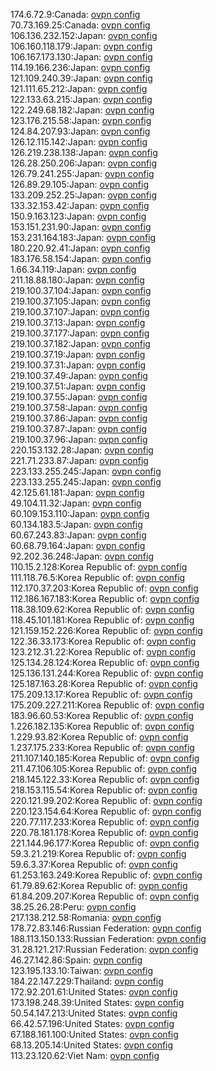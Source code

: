 174.6.72.9:Canada: [ovpn config](vpn/174_6_72_9.ovpn)  
70.73.169.25:Canada: [ovpn config](vpn/70_73_169_25.ovpn)  
106.136.232.152:Japan: [ovpn config](vpn/106_136_232_152.ovpn)  
106.160.118.179:Japan: [ovpn config](vpn/106_160_118_179.ovpn)  
106.167.173.130:Japan: [ovpn config](vpn/106_167_173_130.ovpn)  
114.19.166.236:Japan: [ovpn config](vpn/114_19_166_236.ovpn)  
121.109.240.39:Japan: [ovpn config](vpn/121_109_240_39.ovpn)  
121.111.65.212:Japan: [ovpn config](vpn/121_111_65_212.ovpn)  
122.133.63.215:Japan: [ovpn config](vpn/122_133_63_215.ovpn)  
122.249.68.182:Japan: [ovpn config](vpn/122_249_68_182.ovpn)  
123.176.215.58:Japan: [ovpn config](vpn/123_176_215_58.ovpn)  
124.84.207.93:Japan: [ovpn config](vpn/124_84_207_93.ovpn)  
126.12.115.142:Japan: [ovpn config](vpn/126_12_115_142.ovpn)  
126.219.238.138:Japan: [ovpn config](vpn/126_219_238_138.ovpn)  
126.28.250.206:Japan: [ovpn config](vpn/126_28_250_206.ovpn)  
126.79.241.255:Japan: [ovpn config](vpn/126_79_241_255.ovpn)  
126.89.29.105:Japan: [ovpn config](vpn/126_89_29_105.ovpn)  
133.209.252.25:Japan: [ovpn config](vpn/133_209_252_25.ovpn)  
133.32.153.42:Japan: [ovpn config](vpn/133_32_153_42.ovpn)  
150.9.163.123:Japan: [ovpn config](vpn/150_9_163_123.ovpn)  
153.151.231.90:Japan: [ovpn config](vpn/153_151_231_90.ovpn)  
153.231.164.183:Japan: [ovpn config](vpn/153_231_164_183.ovpn)  
180.220.92.41:Japan: [ovpn config](vpn/180_220_92_41.ovpn)  
183.176.58.154:Japan: [ovpn config](vpn/183_176_58_154.ovpn)  
1.66.34.119:Japan: [ovpn config](vpn/1_66_34_119.ovpn)  
211.18.88.180:Japan: [ovpn config](vpn/211_18_88_180.ovpn)  
219.100.37.104:Japan: [ovpn config](vpn/219_100_37_104.ovpn)  
219.100.37.105:Japan: [ovpn config](vpn/219_100_37_105.ovpn)  
219.100.37.107:Japan: [ovpn config](vpn/219_100_37_107.ovpn)  
219.100.37.13:Japan: [ovpn config](vpn/219_100_37_13.ovpn)  
219.100.37.177:Japan: [ovpn config](vpn/219_100_37_177.ovpn)  
219.100.37.182:Japan: [ovpn config](vpn/219_100_37_182.ovpn)  
219.100.37.19:Japan: [ovpn config](vpn/219_100_37_19.ovpn)  
219.100.37.31:Japan: [ovpn config](vpn/219_100_37_31.ovpn)  
219.100.37.49:Japan: [ovpn config](vpn/219_100_37_49.ovpn)  
219.100.37.51:Japan: [ovpn config](vpn/219_100_37_51.ovpn)  
219.100.37.55:Japan: [ovpn config](vpn/219_100_37_55.ovpn)  
219.100.37.58:Japan: [ovpn config](vpn/219_100_37_58.ovpn)  
219.100.37.86:Japan: [ovpn config](vpn/219_100_37_86.ovpn)  
219.100.37.87:Japan: [ovpn config](vpn/219_100_37_87.ovpn)  
219.100.37.96:Japan: [ovpn config](vpn/219_100_37_96.ovpn)  
220.153.132.28:Japan: [ovpn config](vpn/220_153_132_28.ovpn)  
221.71.233.87:Japan: [ovpn config](vpn/221_71_233_87.ovpn)  
223.133.255.245:Japan: [ovpn config](vpn/223_133_255_245.ovpn)  
223.133.255.245:Japan: [ovpn config](vpn/223_133_255_245.ovpn)  
42.125.61.181:Japan: [ovpn config](vpn/42_125_61_181.ovpn)  
49.104.11.32:Japan: [ovpn config](vpn/49_104_11_32.ovpn)  
60.109.153.110:Japan: [ovpn config](vpn/60_109_153_110.ovpn)  
60.134.183.5:Japan: [ovpn config](vpn/60_134_183_5.ovpn)  
60.67.243.83:Japan: [ovpn config](vpn/60_67_243_83.ovpn)  
60.68.79.164:Japan: [ovpn config](vpn/60_68_79_164.ovpn)  
92.202.36.248:Japan: [ovpn config](vpn/92_202_36_248.ovpn)  
110.15.2.128:Korea Republic of: [ovpn config](vpn/110_15_2_128.ovpn)  
111.118.76.5:Korea Republic of: [ovpn config](vpn/111_118_76_5.ovpn)  
112.170.37.203:Korea Republic of: [ovpn config](vpn/112_170_37_203.ovpn)  
112.186.167.183:Korea Republic of: [ovpn config](vpn/112_186_167_183.ovpn)  
118.38.109.62:Korea Republic of: [ovpn config](vpn/118_38_109_62.ovpn)  
118.45.101.181:Korea Republic of: [ovpn config](vpn/118_45_101_181.ovpn)  
121.159.152.226:Korea Republic of: [ovpn config](vpn/121_159_152_226.ovpn)  
122.36.33.173:Korea Republic of: [ovpn config](vpn/122_36_33_173.ovpn)  
123.212.31.22:Korea Republic of: [ovpn config](vpn/123_212_31_22.ovpn)  
125.134.28.124:Korea Republic of: [ovpn config](vpn/125_134_28_124.ovpn)  
125.136.131.244:Korea Republic of: [ovpn config](vpn/125_136_131_244.ovpn)  
125.187.163.28:Korea Republic of: [ovpn config](vpn/125_187_163_28.ovpn)  
175.209.13.17:Korea Republic of: [ovpn config](vpn/175_209_13_17.ovpn)  
175.209.227.211:Korea Republic of: [ovpn config](vpn/175_209_227_211.ovpn)  
183.96.60.53:Korea Republic of: [ovpn config](vpn/183_96_60_53.ovpn)  
1.226.182.135:Korea Republic of: [ovpn config](vpn/1_226_182_135.ovpn)  
1.229.93.82:Korea Republic of: [ovpn config](vpn/1_229_93_82.ovpn)  
1.237.175.233:Korea Republic of: [ovpn config](vpn/1_237_175_233.ovpn)  
211.107.140.185:Korea Republic of: [ovpn config](vpn/211_107_140_185.ovpn)  
211.47.106.105:Korea Republic of: [ovpn config](vpn/211_47_106_105.ovpn)  
218.145.122.33:Korea Republic of: [ovpn config](vpn/218_145_122_33.ovpn)  
218.153.115.54:Korea Republic of: [ovpn config](vpn/218_153_115_54.ovpn)  
220.121.99.202:Korea Republic of: [ovpn config](vpn/220_121_99_202.ovpn)  
220.123.154.64:Korea Republic of: [ovpn config](vpn/220_123_154_64.ovpn)  
220.77.117.233:Korea Republic of: [ovpn config](vpn/220_77_117_233.ovpn)  
220.78.181.178:Korea Republic of: [ovpn config](vpn/220_78_181_178.ovpn)  
221.144.96.177:Korea Republic of: [ovpn config](vpn/221_144_96_177.ovpn)  
59.3.21.219:Korea Republic of: [ovpn config](vpn/59_3_21_219.ovpn)  
59.6.3.37:Korea Republic of: [ovpn config](vpn/59_6_3_37.ovpn)  
61.253.163.249:Korea Republic of: [ovpn config](vpn/61_253_163_249.ovpn)  
61.79.89.62:Korea Republic of: [ovpn config](vpn/61_79_89_62.ovpn)  
61.84.209.207:Korea Republic of: [ovpn config](vpn/61_84_209_207.ovpn)  
38.25.26.28:Peru: [ovpn config](vpn/38_25_26_28.ovpn)  
217.138.212.58:Romania: [ovpn config](vpn/217_138_212_58.ovpn)  
178.72.83.146:Russian Federation: [ovpn config](vpn/178_72_83_146.ovpn)  
188.113.150.133:Russian Federation: [ovpn config](vpn/188_113_150_133.ovpn)  
31.28.121.217:Russian Federation: [ovpn config](vpn/31_28_121_217.ovpn)  
46.27.142.86:Spain: [ovpn config](vpn/46_27_142_86.ovpn)  
123.195.133.10:Taiwan: [ovpn config](vpn/123_195_133_10.ovpn)  
184.22.147.229:Thailand: [ovpn config](vpn/184_22_147_229.ovpn)  
172.92.201.61:United States: [ovpn config](vpn/172_92_201_61.ovpn)  
173.198.248.39:United States: [ovpn config](vpn/173_198_248_39.ovpn)  
50.54.147.213:United States: [ovpn config](vpn/50_54_147_213.ovpn)  
66.42.57.196:United States: [ovpn config](vpn/66_42_57_196.ovpn)  
67.188.161.100:United States: [ovpn config](vpn/67_188_161_100.ovpn)  
68.13.205.14:United States: [ovpn config](vpn/68_13_205_14.ovpn)  
113.23.120.62:Viet Nam: [ovpn config](vpn/113_23_120_62.ovpn)  
